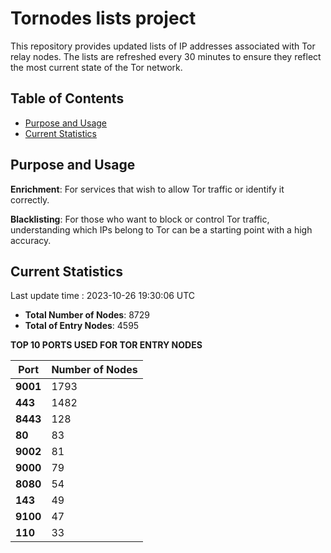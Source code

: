 # Tornodes lists project

This repository provides updated lists of IP addresses associated with Tor relay nodes. The lists are refreshed every 30 minutes to ensure they reflect the most current state of the Tor network.

## Table of Contents

- [Purpose and Usage](#purpose-and-usage)
- [Current Statistics](#current-statistics)


## Purpose and Usage

**Enrichment**: For services that wish to allow Tor traffic or identify it correctly.

**Blacklisting**: For those who want to block or control Tor traffic, understanding which IPs belong to Tor can be a starting point with a high accuracy.

## Current Statistics

Last update time : 2023-10-26 19:30:06 UTC

- **Total Number of Nodes**: 8729
- **Total of Entry Nodes**: 4595

**TOP 10 PORTS USED FOR TOR ENTRY NODES**

| **Port** | **Number of Nodes** |
|------|-----------------|
| **9001**   | 1793  |
| **443**   | 1482  |
| **8443**   | 128  |
| **80**   | 83  |
| **9002**   | 81  |
| **9000**   | 79  |
| **8080**   | 54  |
| **143**   | 49  |
| **9100**   | 47  |
| **110**   | 33  |

